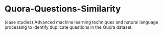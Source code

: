 # Quora-Questions-Similarity
(case studies) Advanced machine learning techniques and natural language processing to identify duplicate questions in the Quora dataset.
